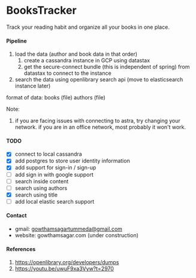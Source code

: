 # BooksTracker
Track your reading habit and organize all your books in one place. 

#### Pipeline 
1. load the data (author and book data in that order)
   1. create a cassandra instance in GCP using datastax 
   2. get the secure-connect bundle (this is independent of spring) from datastax to connect to the instance
2. search the data using openlibrary search api (move to elasticsearch instance later) 

format of data:
books (file) 
authors (file)

Note: 
1. if you are facing issues with connecting to astra, try changing your network. if you are in an office network, most probably it won't work.

#### TODO
- [x] connect to local cassandra
- [x] add postgres to store user identity information
- [x] add support for sign-in / sign-up
- [ ] add sign in with google support
- [ ] search inside content 
- [ ] search using authors 
- [x] search using title 
- [ ] add local elastic search support  

#### Contact
- gmail: gowthamsagartummeda@gmail.com
- website: gowthamsagar.com (under construction)

#### References
1. https://openlibrary.org/developers/dumps
2. https://youtu.be/uwuF9xa3Vyw?t=2970